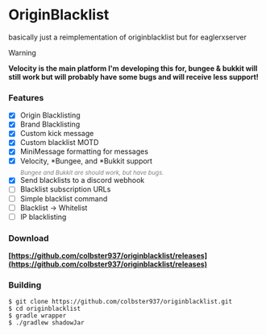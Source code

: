 # OriginBlacklist

basically just a reimplementation of originblacklist but for eaglerxserver

> [!WARNING]
> **Velocity is the main platform I'm developing this for, bungee & bukkit will still work but will probably have some bugs and will receive less support!**

### Features
- [x] Origin Blacklisting
- [x] Brand Blacklisting
- [x] Custom kick message
- [x] Custom blacklist MOTD
- [x] MiniMessage formatting for messages
- [x] Velocity, *Bungee, and *Bukkit support
  <br>_<sub><span style="color:gray">Bungee and Bukkit are should work, but have bugs.</span></sub>_
- [x] Send blacklists to a discord webhook
- [ ] Blacklist subscription URLs
- [ ] Simple blacklist command
- [ ] Blacklist -> Whitelist
- [ ] IP blacklisting

### Download
**[https://github.com/colbster937/originblacklist/releases](https://github.com/colbster937/originblacklist/releases)**

### Building
```
$ git clone https://github.com/colbster937/originblacklist.git
$ cd originblacklist
$ gradle wrapper
$ ./gradlew shadowJar
```

